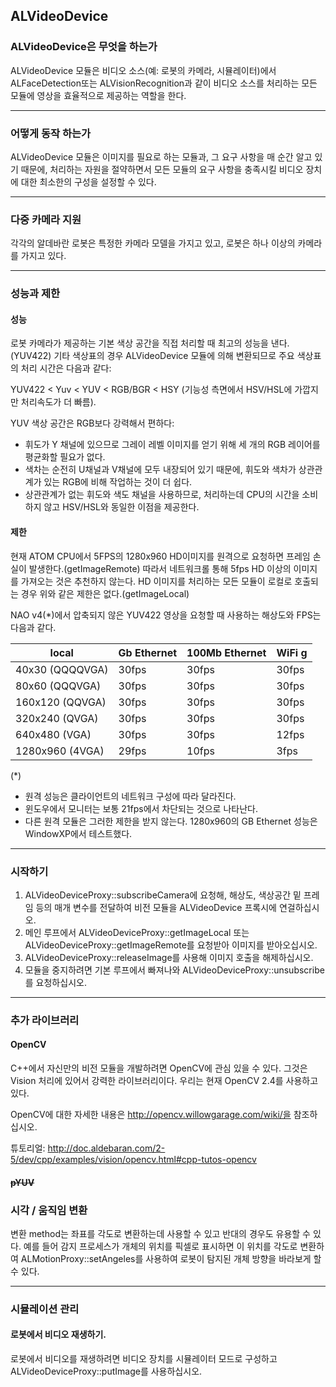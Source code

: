 ## ALVideoDevice
### ALVideoDevice은 무엇을 하는가
ALVideoDevice 모듈은 비디오 소스(예: 로봇의 카메라, 시뮬레이터)에서 ALFaceDetection또는 ALVisionRecognition과 같이 비디오 소스를 처리하는 모든 모듈에 영상을 효율적으로 제공하는 역할을 한다.

---

### 어떻게 동작 하는가

ALVideoDevice 모듈은 이미지를 필요로 하는 모듈과, 그 요구 사항을 매 순간 알고 있기 때문에, 처리하는 자원을 절약하면서 모든 모듈의 요구 사항을 충족시킬 비디오 장치에 대한 최소한의 구성을 설정할 수 있다.

---

### 다중 카메라 지원

각각의 알데바란 로봇은 특정한 카메라 모델을 가지고 있고, 로봇은 하나 이상의 카메라를 가지고 있다.

---

### 성능과 제한

#### 성능
로봇 카메라가 제공하는 기본 색상 공간을 직접 처리할 때 최고의 성능을 낸다. (YUV422) 기타 색상표의 경우 ALVideoDevice 모듈에 의해 변환되므로 주요 색상표의 처리 시간은 다음과 같다:

YUV422 < Yuv < YUV < RGB/BGR < HSY (기능성 측면에서 HSV/HSL에 가깝지만 처리속도가 더 빠름).

YUV 색상 공간은 RGB보다 강력해서 편하다:

- 휘도가 Y 채널에 있으므로 그레이 레벨 이미지를 얻기 위해 세 개의 RGB 레이어를 평균화할 필요가 없다.
- 색차는 순전히 U채널과 V채널에 모두 내장되어 있기 때문에, 휘도와 색차가 상관관계가 있는 RGB에 비해 작업하는 것이 더 쉽다.
- 상관관계가 없는 휘도와 색도 채널을 사용하므로, 처리하는데 CPU의 시간을 소비하지 않고 HSV/HSL와 동일한 이점을 제공한다.

#### 제한
현재 ATOM CPU에서 5FPS의 1280x960 HD이미지를 원격으로 요청하면 프레임 손실이 발생한다.(getImageRemote) 따라서 네트워크롤 통해 5fps HD 이상의 이미지를 가져오는 것은 추천하지 않는다. HD 이미지를 처리하는 모든 모듈이 로컬로 호출되는 경우 위와 같은 제한은 없다.(getImageLocal)

NAO v4(*)에서 압축되지 않은 YUV422 영상을 요청할 때 사용하는 해상도와 FPS는 다음과 같다.


local |	Gb Ethernet	 |100Mb Ethernet |	WiFi g
-------- | -------- | -------- | --------
40x30 (QQQQVGA) | 30fps | 30fps | 30fps	| 30fps
80x60 (QQQVGA)	| 30fps	| 30fps	| 30fps	| 30fps
160x120 (QQVGA)	| 30fps	| 30fps	| 30fps	| 30fps
320x240 (QVGA)	| 30fps	| 30fps	| 30fps	| 11fps
640x480 (VGA)	| 30fps	| 30fps	| 12fps	| 2.5fps
1280x960 (4VGA)	| 29fps	| 10fps	| 3fps	| 0.5fps

(*)

- 원격 성능은 클라이언트의 네트워크 구성에 따라 달라진다.
- 윈도우에서 모니터는 보통 21fps에서 차단되는 것으로 나타난다.
- 다른 원격 모듈은 그러한 제한을 받지 않는다.
1280x960의 GB Ethernet 성능은  WindowXP에서 테스트했다.

---

### 시작하기

1. ALVideoDeviceProxy::subscribeCamera에 요청해, 해상도, 색상공간 밑 프레임 등의 매개 변수를 전달하여 비전 모듈을 ALVideoDevice 프록시에 연걸하십시오.
2. 메인 루프에서 ALVideoDeviceProxy::getImageLocal 또는 ALVideoDeviceProxy::getImageRemote를 요청받아 이미지를 받아오십시오.
3. ALVideoDeviceProxy::releaseImage를 사용해 이미지 호출을 해제하십시오.
4. 모듈을 중지하려면 기본 루프에서 빠져나와 ALVideoDeviceProxy::unsubscribe를 요청하십시오.
---

### 추가 라이브러리 

#### OpenCV

C++에서 자신만의 비전 모듈을 개발하려면 OpenCV에 관심 있을 수 있다. 그것은 Vision 처리에 있어서 강력한 라이브러리이다. 우리는 현재 OpenCV 2.4를 사용하고 있다.

OpenCV에 대한 자세한 내용은 http://opencv.willowgarage.com/wiki/을 참조하십시오.

튜토리얼: http://doc.aldebaran.com/2-5/dev/cpp/examples/vision/opencv.html#cpp-tutos-opencv

#### ~~pYUV~~


### 시각 / 움직임 변환

변환 method는 좌표를 각도로 변환하는데 사용할 수 있고 반대의 경우도 유용할 수 있다. 예를 들어 감지 프로세스가 개체의 위치를 픽셀로 표시하면 이 위치를 각도로 변환하여 ALMotionProxy::setAngeles를 사용하여 로봇이 탐지된 개체 방향을 바라보게 할 수 있다. 

---
### 시뮬레이션 관리 

#### 로봇에서 비디오 재생하기. 

로봇에서 비디오를 재생하려면 비디오 장치를 시뮬레이터 모드로 구성하고 ALVideoDeviceProxy::putImage를 사용하십시오.